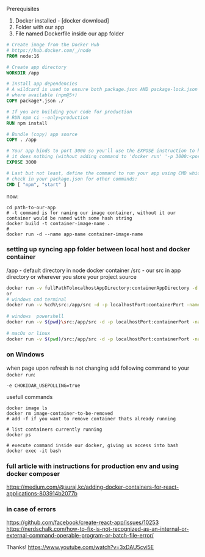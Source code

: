 Prerequisites

1. Docker installed - [docker download]  
2. Folder with our app
3. File named Dockerfile inside our app folder

```dockerfile
# Create image from the Docker Hub
# https://hub.docker.com/_/node
FROM node:16

# Create app directory
WORKDIR /app

# Install app dependencies
# A wildcard is used to ensure both package.json AND package-lock.json are copied
# where available (npm@5+)
COPY package*.json ./

# If you are building your code for production
# RUN npm ci --only=production
RUN npm install

# Bundle (copy) app source
COPY . /app

# Your app binds to port 3000 so you'll use the EXPOSE instruction to have it mapped by the docker daemon:
# it does nothing (without adding command to 'docker run' '-p 3000:<port-on-local-host>) because by default docker container cannot be accessed from our machine nor internet
EXPOSE 3000

# Last but not least, define the command to run your app using CMD which defines your runtime. 
# check in your package.json for other commands:
CMD [ "npm", "start" ]
```
  
now:  
```terminal
cd path-to-our-app
# -t command is for naming our image container, without it our container would be named with some hash string
docker build -t container-image-name . 
#
docker run -d --name app-name container-image-name
```
### setting up syncing app folder between local host and docker container 
/app - default directory in node docker container
/src - our src in app directory or wherever you store your project source

```bash
docker run -v fullPathTolocalhostAppDirectory:containerAppDirectory -d -p localhostPort:containerPort -name app-name container-image-name  
or  
# windows cmd terminal 
docker run -v %cd%\src:/app/src -d -p localhostPort:containerPort -name app-name container-image-name  
  
# windows  powershell  
docker run -v ${pwd}\src:/app/src -d -p localhostPort:containerPort -name app-name container-image-name  
  
# macOs or linux  
docker run -v $(pwd)/src:/app/src -d -p localhostPort:containerPort -name app-name container-image-name  
```
### on Windows
when page upon refresh is not changing add following command to your ```docker run```:  

```
-e CHOKIDAR_USEPOLLING=true
```

usefull commands  
```terminal
docker image ls
docker rm image-container-to-be-removed
# add -f if you want to remove container thats already running
  
# list containers currently running
docker ps  

# execute command inside our docker, giving us access into bash  
docker exec -it bash  
```

### full article with instructions for production env and using docker composer
https://medium.com/@suraj.kc/adding-docker-containers-for-react-applications-803914b2077b

### in case of errors  
https://github.com/facebook/create-react-app/issues/10253  
https://nerdschalk.com/how-to-fix-is-not-recognized-as-an-internal-or-external-command-operable-program-or-batch-file-error/  


Thanks! https://www.youtube.com/watch?v=3xDAU5cvi5E
